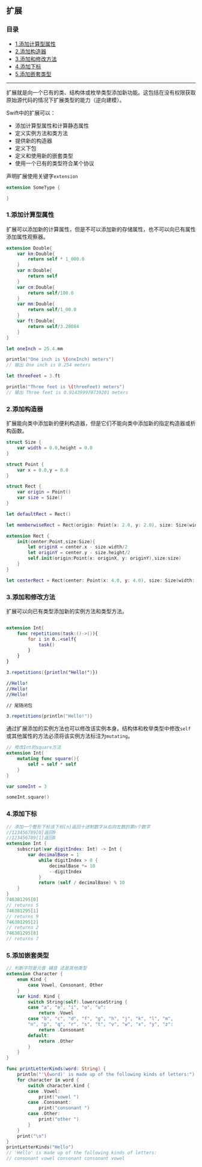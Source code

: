 ## 扩展

### 目录
* [1.添加计算型属性](#1.添加计算型属性)
* [2.添加构造器](#2.添加构造器)
* [3.添加和修改方法](#3.添加和修改方法)
* [4.添加下标](#4.添加下标)
* [5.添加嵌套类型](#5.添加嵌套类型)
----------------------------------------------------

扩展就是向一个已有的类、结构体或枚举类型添加新功能。这包括在没有权限获取原始源代码的情况下扩展类型的能力（逆向建模）。

Swift中的扩展可以：
* 添加计算型属性和计算静态属性
* 定义实例方法和类方法
* 提供新的构造器
* 定义下包
* 定义和使用新的嵌套类型
* 使用一个已有的类型符合某个协议


声明扩展使用关键字`extension`


```swift
extension SomeType {

}
```
<h3 id="1.添加计算型属性">1.添加计算型属性</h3>

扩展可以添加新的计算属性，但是不可以添加新的存储属性，也不可以向已有属性添加属性观察器。

```swift
extension Double{
    var km:Double{
        return self * 1_000.0
    }
    var m:Double{
        return self
    }
    var cm:Double{
        return self/100.0
    }
    var mm:Double{
        return self/1_00.0
    }
    var ft:Double{
        return self/3.28084
    }
}

let oneInch = 25.4.mm

println("One inch is \(oneInch) meters")
// 输出 One inch is 0.254 meters

let threeFeet = 3.ft

println("Three feet is \(threeFeet) meters")
// 输出 Three feet is 0.914399970739201 meters
```
<h3 id="2.添加构造器">2.添加构造器</h3>

扩展能向类中添加新的便利构造器，但是它们不能向类中添加新的指定构造器或析构函数。

```swift
struct Size {
    var width = 0.0,height = 0.0
}

struct Point {
    var x = 0.0,y = 0.0
}

struct Rect {
    var origin = Point()
    var size = Size()
}

let defaultRect = Rect()

let memberwiseRect = Rect(origin: Point(x: 2.0, y: 2.0), size: Size(width: 5.0, height: 5.0))

extension Rect {
    init(center:Point,size:Size){
        let originX = center.x - size.width/2
        let originY = center.y - size.height/2
        self.init(origin:Point(x: originX, y: originY),size:size)
    }
}

let centerRect = Rect(center: Point(x: 4.0, y: 4.0), size: Size(width: 3.0, height: 3.0))


```

<h3 id="3.添加和修改方法">3.添加和修改方法</h3>

扩展可以向已有类型添加新的实例方法和类型方法。

```swift

extension Int{
    func repetitions(task:()->()){
        for i in 0..<self{
            task()
        }
    }
}

3.repetitions({println("Hello!")})

//Hello!
//Hello!
//Hello!

// 尾随闭包

3.repetitions{println("Hello!")}
```
通过扩展添加的实例方法也可以修改该实例本身。结构体和枚举类型中修改`self`或其他属性的方法必须将该实例方法标注为`mutating`。

```swift
// 修改Int的square方法
extension Int{
    mutating func square(){
        self = self * self
    }
}

var someInt = 3

someInt.square()

```
<h3 id="4.添加下标">4.添加下标</h3>

```swift
// 添加一个整形下标该下标[n]返回十进制数字从右向左数的第n个数字
//123456789[0]返回9
//123456789[1]返回8
extension Int {
    subscript(var digitIndex: Int) -> Int {
        var decimalBase = 1
            while digitIndex > 0 {
                decimalBase *= 10
                --digitIndex
            }
            return (self / decimalBase) % 10
    }
}
746381295[0]
// returns 5
746381295[1]
// returns 9
746381295[2]
// returns 2
746381295[8]
// returns 7
```

<h3 id="5.添加嵌套类型">5.添加嵌套类型</h3>

```swift
// 判断字符是元音 辅音 还是其他类型
extension Character {
    enum Kind {
        case Vowel, Consonant, Other
    }
    var kind: Kind {
        switch String(self).lowercaseString {
        case "a", "e", "i", "o", "u":
            return .Vowel
        case "b", "c", "d", "f", "g", "h", "j", "k", "l", "m",
        "n", "p", "q", "r", "s", "t", "v", "w", "x", "y", "z":
            return .Consonant
        default:
            return .Other
        }
    }
}

func printLetterKinds(word: String) {
    println("'\(word)' is made up of the following kinds of letters:")
    for character in word {
        switch character.kind {
        case .Vowel:
            print("vowel ")
        case .Consonant:
            print("consonant ")
        case .Other:
            print("other ")
        }
    }
    print("\n")
}
printLetterKinds("Hello")
// 'Hello' is made up of the following kinds of letters:
// consonant vowel consonant consonant vowel
```







